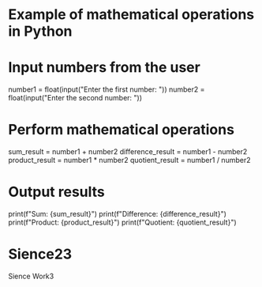 # Example of mathematical operations in Python

# Input numbers from the user
number1 = float(input("Enter the first number: "))
number2 = float(input("Enter the second number: "))

# Perform mathematical operations
sum_result = number1 + number2
difference_result = number1 - number2
product_result = number1 * number2
quotient_result = number1 / number2

# Output results
print(f"Sum: {sum_result}")
print(f"Difference: {difference_result}")
print(f"Product: {product_result}")
print(f"Quotient: {quotient_result}")
# Sience23
Sience Work3
